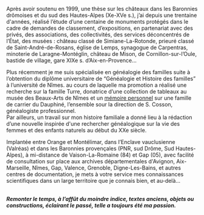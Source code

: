 Après avoir soutenu en 1999, une thèse sur les châteaux dans les Baronnies drômoises et du sud des Hautes-Alpes (Xe-XVe s.), j’ai depuis une trentaine d'années, réalisé l’étude d’une centaine de monuments protégés dans le cadre de demandes de classement, d’expositions, en partenariat avec des privés, des associations, des collectivités, des services déconcentrés de l’État, des musées : château classé de Simiane-La-Rotonde, prieuré classé de Saint-André-de-Rosans, église de Lemps, synagogue de Carpentras, minoterie de Laragne-Montéglin, château de Mison, de Cornillon-sur-l’Oule, bastide de village, gare XIXe s. d’Aix-en-Provence…  

Plus récemment je me suis spécialisée en généalogie des familles suite à l’obtention du diplôme universitaire de “Généalogie et Histoire des familles” à l’université de Nîmes. au cours de laquelle ma promotion a réalisé une recherche sur la famille Turre, donatrice d’une collection de tableaux au musée des Beaux-Arts de Nîmes et un <a href="https://dumas.ccsd.cnrs.fr/dumas-04076671v1" target="_blank" class="memoire">mémoire personnel</a> sur une famille de carrier du Dauphiné, l’ensemble sour la direction de S. Cosson, généalogiste professionnel.  
Par ailleurs, un travail sur mon histoire familiale a donné lieu à la rédaction d’une nouvelle inspirée d'une rechercher généalogique sur la vie des femmes et des enfants naturels au début du XXe siècle.  

Implantée entre Orange et Montélimar, dans l’Enclave vauclusienne (Valréas) et dans les Baronnies provençales (PNR, sud Drôme, Sud Hautes-Alpes), à mi-distance de Vaison-La-Romaine (84) et Gap (05), avec facilité de consultation sur place aux archives départementales d'Avignon, Aix-Marseille, Nîmes, Gap, Valence, Grenoble, Digne-Les-Bains, et autres centres de documentation, je mets à votre service mes connaissances scientifiques dans un large territoire que je connais bien, et au-delà…  
<br>

***Remonter le temps, à l’affût du moindre indice, textes anciens, objets ou constructions, éclairant le passé, telle a toujours été ma passion.***

<style>
  .memoire {
    text-decoration: underline;
  }
</style>